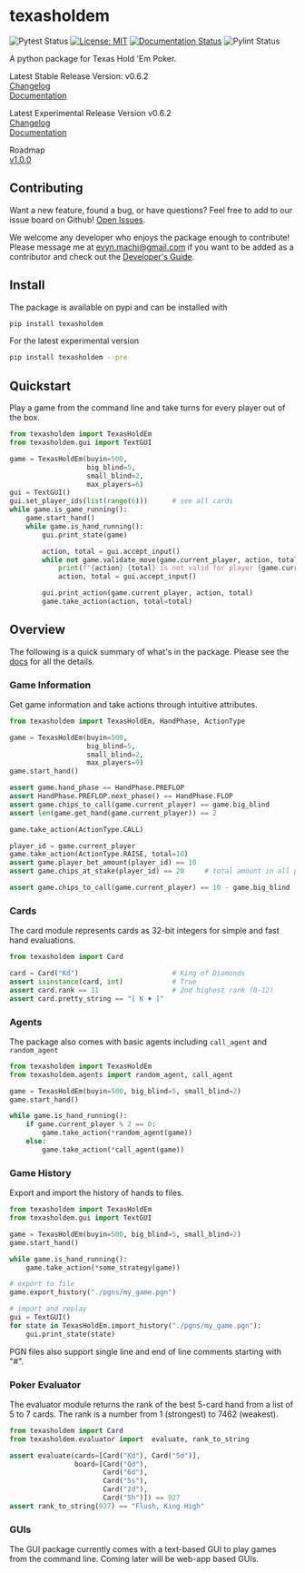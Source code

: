# texasholdem
![Pytest Status](https://github.com/SirRender00/texasholdem/actions/workflows/pytest.yml/badge.svg)
[![License: MIT](https://img.shields.io/badge/License-MIT-blue.svg)](https://raw.githubusercontent.com/SirRender00/texasholdem/main/LICENSE)
[![Documentation Status](https://readthedocs.org/projects/texasholdem/badge/?version=stable)](https://texasholdem.readthedocs.io/en/stable/?badge=stable)
![Pylint Status](https://github.com/SirRender00/texasholdem/actions/workflows/pylint.yml/badge.svg)

A python package for Texas Hold 'Em Poker.

Latest Stable Release Version: v0.6.2 \
[Changelog](https://github.com/SirRender00/texasholdem/releases/tag/v0.6.2) \
[Documentation](https://texasholdem.readthedocs.io/en/stable/)

Latest Experimental Release Version v0.6.2 \
[Changelog](https://github.com/SirRender00/texasholdem/releases/tag/v0.6.2) \
[Documentation](https://texasholdem.readthedocs.io/en/latest/)

Roadmap \
[v1.0.0](https://github.com/SirRender00/texasholdem/wiki/Version-1.0.0-Roadmap)

## Contributing
Want a new feature, found a bug, or have questions? Feel free to add to our issue board on Github!
[Open Issues](https://github.com/SirRender00/texasholdem/issues>).

We welcome any developer who enjoys the package enough to contribute! Please message me at evyn.machi@gmail.com
if you want to be added as a contributor and check out the 
[Developer's Guide](https://github.com/SirRender00/texasholdem/wiki/Developer's-Guide).

## Install
The package is available on pypi and can be installed with

```bash
pip install texasholdem
```

For the latest experimental version
```bash
pip install texasholdem --pre
```

## Quickstart
Play a game from the command line and take turns for every player out of the box.

```python
from texasholdem import TexasHoldEm
from texasholdem.gui import TextGUI

game = TexasHoldEm(buyin=500,
                   big_blind=5,
                   small_blind=2,
                   max_players=6)
gui = TextGUI()
gui.set_player_ids(list(range(6)))      # see all cards
while game.is_game_running():
    game.start_hand()
    while game.is_hand_running():
        gui.print_state(game)

        action, total = gui.accept_input()
        while not game.validate_move(game.current_player, action, total=total):
            print(f"{action} {total} is not valid for player {game.current_player}")
            action, total = gui.accept_input()

        gui.print_action(game.current_player, action, total)
        game.take_action(action, total=total)
```

## Overview
The following is a quick summary of what's in the package. Please see the 
[docs](https://texasholdem.readthedocs.io/en/stable/) for all the details.

### Game Information

Get game information and take actions through intuitive attributes.

```python
from texasholdem import TexasHoldEm, HandPhase, ActionType

game = TexasHoldEm(buyin=500,
                   big_blind=5,
                   small_blind=2,
                   max_players=9)
game.start_hand()

assert game.hand_phase == HandPhase.PREFLOP
assert HandPhase.PREFLOP.next_phase() == HandPhase.FLOP
assert game.chips_to_call(game.current_player) == game.big_blind
assert len(game.get_hand(game.current_player)) == 2

game.take_action(ActionType.CALL)

player_id = game.current_player
game.take_action(ActionType.RAISE, total=10)
assert game.player_bet_amount(player_id) == 10
assert game.chips_at_stake(player_id) == 20     # total amount in all pots the player is in

assert game.chips_to_call(game.current_player) == 10 - game.big_blind
```

### Cards
The card module represents cards as 32-bit integers for simple and fast hand
evaluations.

```python
from texasholdem import Card

card = Card("Kd")                       # King of Diamonds
assert isinstance(card, int)            # True
assert card.rank == 11                  # 2nd highest rank (0-12)
assert card.pretty_string == "[ K ♦ ]"
```

### Agents
The package also comes with basic agents including `call_agent` and `random_agent`

```python
from texasholdem import TexasHoldEm
from texasholdem.agents import random_agent, call_agent

game = TexasHoldEm(buyin=500, big_blind=5, small_blind=2)
game.start_hand()

while game.is_hand_running():
    if game.current_player % 2 == 0:
        game.take_action(*random_agent(game))
    else:
        game.take_action(*call_agent(game))
```

### Game History
Export and import the history of hands to files.

```python
from texasholdem import TexasHoldEm
from texasholdem.gui import TextGUI

game = TexasHoldEm(buyin=500, big_blind=5, small_blind=2)
game.start_hand()

while game.is_hand_running():
    game.take_action(*some_strategy(game))

# export to file
game.export_history("./pgns/my_game.pgn")

# import and replay
gui = TextGUI()
for state in TexasHoldEm.import_history("./pgns/my_game.pgn"):
    gui.print_state(state)
```
PGN files also support single line and end of line comments starting with "#".

### Poker Evaluator
The evaluator module returns the rank of the best 5-card hand from a list of 5 to 7 cards.
The rank is a number from 1 (strongest) to 7462 (weakest).

```python
from texasholdem import Card
from texasholdem.evaluator import  evaluate, rank_to_string

assert evaluate(cards=[Card("Kd"), Card("5d")],
                board=[Card("Qd"),
                       Card("6d"),
                       Card("5s"),
                       Card("2d"),
                       Card("5h")]) == 927
assert rank_to_string(927) == "Flush, King High"
```

### GUIs
The GUI package currently comes with a text-based GUI to play games from the command line. Coming later
will be web-app based GUIs.
